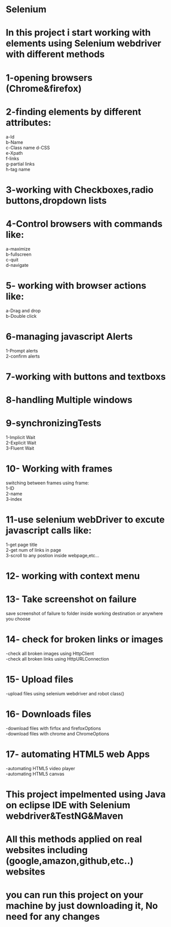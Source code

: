 # Selenium
# In this project i start working with elements using Selenium webdriver with different methods


# 1-opening browsers (Chrome&firefox)

# 2-finding elements by different attributes:    
a-Id   
b-Name  
c-Class name
d-CSS   
e-Xpath  
f-links   
g-partial links  
h-tag name                                                                   

# 3-working with Checkboxes,radio buttons,dropdown lists   


# 4-Control browsers with commands like:    
a-maximize  
b-fullscreen  
c-quit    
d-navigate       

# 5- working with browser actions like:  
a-Drag and drop  
b-Double click 

# 6-managing javascript Alerts 
1-Prompt alerts  
2-confirm alerts


# 7-working with buttons and textboxs

# 8-handling Multiple windows

# 9-synchronizingTests
1-Implicit Wait      
2-Explicit Wait           
3-Fluent Wait

# 10- Working with frames
 switching between frames using frame:   
 1-ID  
 2-name   
 3-index  
 
 # 11-use selenium webDriver to excute javascript calls like:  
 1-get page title  
 2-get num of links in page  
 3-scroll to any postion inside webpage,etc...  
 
 # 12- working with context menu
 
 # 13- Take screenshot on failure   
 save screenshot of failure to folder inside working destination or anywhere you choose  
 
 # 14- check for broken links or images  
 -check all broken images using HttpClient  
 -check all broken links using HttpURLConnection
 
 # 15- Upload files  
 -upload files using selenium webdriver and robot class()
  
 # 16- Downloads files  
 -download files with firfox and firefoxOptions  
 -download files with chrome and ChromeOptions   
 
 # 17- automating HTML5 web Apps  
 -automating HTML5 video player  
 -automating HTML5 canvas


# This project impelmented using Java on eclipse IDE with Selenium webdriver&TestNG&Maven
# All this methods applied on real websites including (google,amazon,github,etc..) websites
# you can run this project on your machine by just downloading it, No need for any changes






 


